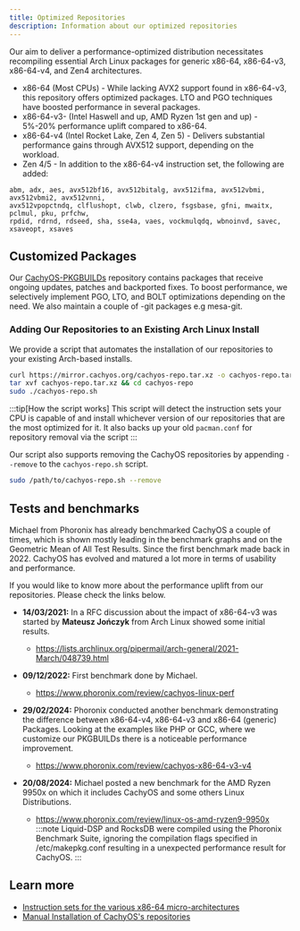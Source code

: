 ```yaml
---
title: Optimized Repositories
description: Information about our optimized repositories
---
```


Our aim to deliver a performance-optimized distribution necessitates recompiling essential Arch Linux packages for generic x86-64,
x86-64-v3, x86-64-v4, and Zen4 architectures.

- x86-64 (Most CPUs) - While lacking AVX2 support found in x86-64-v3, this repository offers optimized packages. LTO and PGO techniques have boosted performance in several packages.
- x86-64-v3- (Intel Haswell and up, AMD Ryzen 1st gen and up) - 5%-20% performance uplift compared to x86-64.
- x86-64-v4 (Intel Rocket Lake, Zen 4, Zen 5) - Delivers substantial performance gains through AVX512 support, depending on the workload.
- Zen 4/5 - In addition to the x86-64-v4 instruction set, the following are added:

```text
abm, adx, aes, avx512bf16, avx512bitalg, avx512ifma, avx512vbmi, avx512vbmi2, avx512vnni,
avx512vpopctndq, clflushopt, clwb, clzero, fsgsbase, gfni, mwaitx, pclmul, pku, prfchw,
rpdid, rdrnd, rdseed, sha, sse4a, vaes, vockmulqdq, wbnoinvd, savec, xsaveopt, xsaves
```

## Customized Packages

Our [CachyOS-PKGBUILDs](https://github.com/CachyOS/CachyOS-PKGBUILDS) repository contains packages that receive ongoing updates, patches and backported fixes.
To boost performance, we selectively implement PGO, LTO, and BOLT optimizations depending on the need.
We also maintain a couple of -git packages e.g mesa-git.

### Adding Our Repositories to an Existing Arch Linux Install

We provide a script that automates the installation of our repositories to your existing Arch-based installs.

```sh
curl https://mirror.cachyos.org/cachyos-repo.tar.xz -o cachyos-repo.tar.xz
tar xvf cachyos-repo.tar.xz && cd cachyos-repo
sudo ./cachyos-repo.sh
```

:::tip[How the script works]
This script will detect the instruction sets your CPU is capable of and install whichever version of our repositories that
are the most optimized for it. It also backs up your old `pacman.conf` for repository removal via the script
:::

Our script also supports removing the CachyOS repositories by appending `--remove` to the `cachyos-repo.sh` script.

```sh
sudo /path/to/cachyos-repo.sh --remove
```

## Tests and benchmarks

Michael from Phoronix has already benchmarked CachyOS a couple of times, which is shown mostly leading in the benchmark graphs and on the Geometric Mean of All Test Results.
Since the first benchmark made back in 2022. CachyOS has evolved and matured a lot more in terms of usability and performance.

If you would like to know more about the performance uplift from our repositories. Please check the links below.

- **14/03/2021:** In a RFC discussion about the impact of x86-64-v3 was started by **Mateusz Jończyk** from Arch Linux showed some initial results.

  - <https://lists.archlinux.org/pipermail/arch-general/2021-March/048739.html>

- **09/12/2022:** First benchmark done by Michael.

  - <https://www.phoronix.com/review/cachyos-linux-perf>

- **29/02/2024:** Phoronix conducted another benchmark demonstrating the difference between x86-64-v4, x86-64-v3 and x86-64 (generic) Packages. Looking at the examples like PHP or GCC, where we customize our PKGBUILDs there is a noticeable performance improvement.

  - <https://www.phoronix.com/review/cachyos-x86-64-v3-v4>

- **20/08/2024:** Michael posted a new benchmark for the AMD Ryzen 9950x on which it includes CachyOS and some others Linux Distributions.
  - <https://www.phoronix.com/review/linux-os-amd-ryzen9-9950x>
    :::note
    Liquid-DSP and RocksDB were compiled using the Phoronix Benchmark Suite, ignoring the compilation flags specified in /etc/makepkg.conf resulting in a unexpected performance result for CachyOS.
    :::

## Learn more

- [Instruction sets for the various x86-64 micro-architectures](https://en.wikipedia.org/wiki/X86-64#Microarchitecture_levels)
- [Manual Installation of CachyOS's repositories](https://github.com/CachyOS/linux-cachyos?tab=readme-ov-file#option-2-manual-installation)
